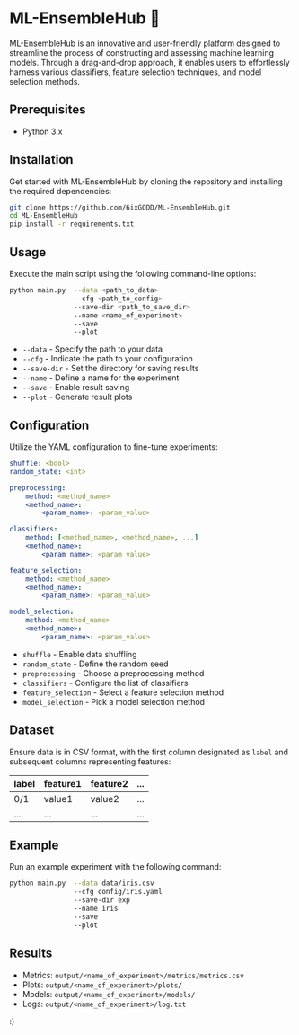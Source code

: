 # ML-EnsembleHub 🚀

ML-EnsembleHub is an innovative and user-friendly platform designed to streamline the process of constructing and assessing machine learning models. Through a drag-and-drop approach, it enables users to effortlessly harness various classifiers, feature selection techniques, and model selection methods. 

## Prerequisites
- Python 3.x

## Installation 
Get started with ML-EnsembleHub by cloning the repository and installing the required dependencies:

```bash
git clone https://github.com/6ixGODD/ML-EnsembleHub.git
cd ML-EnsembleHub
pip install -r requirements.txt
```

## Usage
Execute the main script using the following command-line options:

```bash
python main.py  --data <path_to_data> 
                --cfg <path_to_config> 
                --save-dir <path_to_save_dir> 
                --name <name_of_experiment> 
                --save 
                --plot
```

- `--data` - Specify the path to your data
- `--cfg` - Indicate the path to your configuration
- `--save-dir` - Set the directory for saving results
- `--name` - Define a name for the experiment
- `--save` - Enable result saving
- `--plot` - Generate result plots

## Configuration
Utilize the YAML configuration to fine-tune experiments:

```yaml
shuffle: <bool>
random_state: <int>

preprocessing:
    method: <method_name>
    <method_name>:
        <param_name>: <param_value>

classifiers:
    method: [<method_name>, <method_name>, ...]
    <method_name>:
        <param_name>: <param_value>

feature_selection:
    method: <method_name>
    <method_name>:
        <param_name>: <param_value>

model_selection:
    method: <method_name>
    <method_name>:
        <param_name>: <param_value>
```

- `shuffle` - Enable data shuffling
- `random_state` - Define the random seed
- `preprocessing` - Choose a preprocessing method
- `classifiers` - Configure the list of classifiers
- `feature_selection` - Select a feature selection method
- `model_selection` - Pick a model selection method

## Dataset 
Ensure data is in CSV format, with the first column designated as `label` and subsequent columns representing features:

| label | feature1 | feature2 | ... |
|-------|----------|----------|-----|
| 0/1   | value1   | value2   | ... |
| ...   | ...      | ...      | ... |

## Example 
Run an example experiment with the following command:

```bash
python main.py  --data data/iris.csv 
                --cfg config/iris.yaml 
                --save-dir exp
                --name iris 
                --save 
                --plot
```

## Results 
- Metrics: `output/<name_of_experiment>/metrics/metrics.csv`
- Plots: `output/<name_of_experiment>/plots/`    
- Models: `output/<name_of_experiment>/models/`
- Logs: `output/<name_of_experiment>/log.txt`

:)